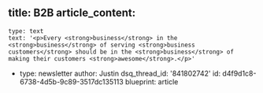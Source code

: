 title: B2B
article_content:
  -
    type: text
    text: '<p>Every <strong>business</strong> in the <strong>business</strong> of serving <strong>business customers</strong> should be in the <strong>business</strong> of making their customers <strong>awesome</strong>.</p>'
  -
    type: newsletter
author: Justin
dsq_thread_id: '841802742'
id: d4f9d1c8-6738-4d5b-9c89-3517dc135113
blueprint: article
